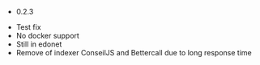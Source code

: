 * 0.2.3

- Test fix
- No docker support
- Still in edonet
- Remove of indexer ConseilJS and Bettercall due to long response time
